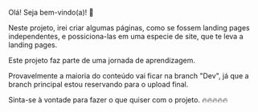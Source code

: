 Olá! Seja bem-vindo(a)! 🥳

Neste projeto, irei criar algumas páginas, como se fossem landing pages independentes, e possiciona-las em uma especie de site, que te leva a landing pages.

Este projeto faz parte de uma jornada de aprendizagem.

Provavelmente a maioria do conteúdo vai ficar na branch "Dev", já que a branch principal estou reservando para o upload final.

Sinta-se à vontade para fazer o que quiser com o projeto. 🔥🔥🔥🔥🔥
